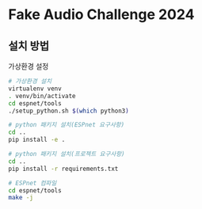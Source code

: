 # Fake Audio Challenge 2024

## 설치 방법

가상환경 설정

```bash
# 가상환경 설치
virtualenv venv
. venv/bin/activate
cd espnet/tools
./setup_python.sh $(which python3)

# python 패키지 설치(ESPnet 요구사항)
cd ..
pip install -e .

# python 패키지 설치(프로젝트 요구사항)
cd ..
pip install -r requirements.txt 

# ESPnet 컴파일
cd espnet/tools
make -j
```

